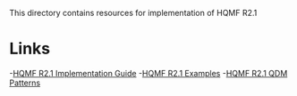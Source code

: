 This directory contains resources for implementation of HQMF R2.1

Links
===========
-[HQMF R2.1 Implementation Guide](https://github.com/projectcypress/health-data-standards/tree/master/resources)
-[HQMF R2.1 Examples](https://github.com/projectcypress/health-data-standards/blob/master/resources/2014_update_HQMFr2_1.zip?raw=true)
-[HQMF R2.1 QDM Patterns](https://github.com/projectcypress/health-data-standards/tree/master/resources/qdm_hqmf_r2.1_patterns)
